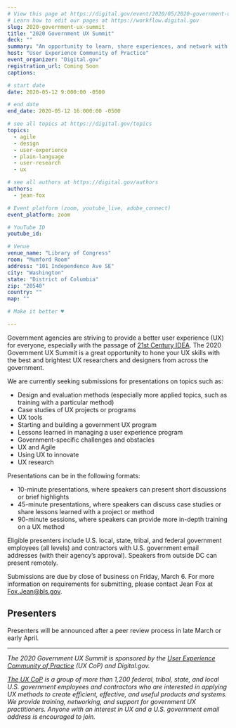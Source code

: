 ```yaml
---
# View this page at https://digital.gov/event/2020/05/2020-government-ux-summit
# Learn how to edit our pages at https://workflow.digital.gov
slug: 2020-government-ux-summit
title: "2020 Government UX Summit"
deck: ""
summary: "An opportunity to learn, share experiences, and network with UX practitioners from across government."
host: "User Experience Community of Practice"
event_organizer: "Digital.gov"
registration_url: Coming Soon
captions: 

# start date
date: 2020-05-12 9:000:00 -0500

# end date
end_date: 2020-05-12 16:000:00 -0500

# see all topics at https://digital.gov/topics
topics: 
  - agile
  - design
  - user-experience
  - plain-language
  - user-research
  - ux

# see all authors at https://digital.gov/authors
authors: 
  - jean-fox

# Event platform (zoom, youtube_live, adobe_connect)
event_platform: zoom

# YouTube ID
youtube_id: 

# Venue
venue_name: "Library of Congress"
room: "Mumford Room"
address: "101 Independence Ave SE"
city: "Washington"
state: "District of Columbia"
zip: "20540"
country: ""
map: ""

# Make it better ♥

---
```


Government agencies are striving to provide a better user experience (UX) for everyone, especially with the passage of [21st Century IDEA](https://digital.gov/topics/21st-century-idea/). The 2020 Government UX Summit is a great opportunity to hone your UX skills with the best and brightest UX researchers and designers from across the government.

We are currently seeking submissions for presentations on topics such as:

 - Design and evaluation methods (especially more applied topics, such as training with a particular method)
 - Case studies of UX projects or programs
 - UX tools
 - Starting and building a government UX program
 - Lessons learned in managing a user experience program
 - Government-specific challenges and obstacles
 - UX and Agile
 - Using UX to innovate
 - UX research

Presentations can be in the following formats:

 - 10-minute presentations, where speakers can present short discussions or brief highlights
 - 45-minute presentations, where speakers can discuss case studies or share lessons learned with a project or method
 - 90-minute sessions, where speakers can provide more in-depth training on a UX method

Eligible presenters include U.S. local, state, tribal, and federal government employees (all levels) and contractors with U.S. government email addresses (with their agency’s approval). Speakers from outside DC can present remotely.

Submissions are due by close of business on Friday, March 6. For more information on requirements for submitting, please contact Jean Fox at [Fox.Jean@bls.gov](mailto:Fox.Jean@bls.gov).

## **Presenters**

Presenters will be announced after a peer review process in late March or early April.

---

*The 2020 Government UX Summit is sponsored by the [User Experience Community of Practice](https://digital.gov/communities/user-experience/) (UX CoP) and Digital.gov.*

*[The UX CoP](https://digital.gov/communities/user-experience/) is a group of more than 1,200 federal, tribal, state, and local U.S. government employees and contractors who are interested in applying UX methods to create efficient, effective, and useful products and systems. We provide training, networking, and support for government UX practitioners. Anyone with an interest in UX and a U.S. government email address is encouraged to join.*
